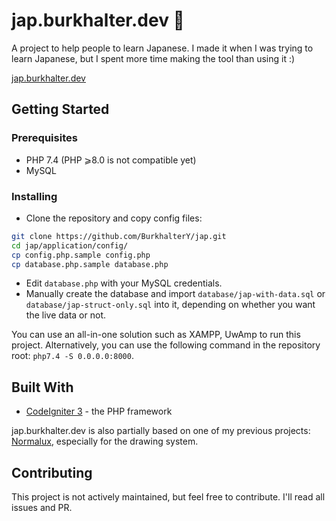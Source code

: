 # jap.burkhalter.dev 🎌

A project to help people to learn Japanese. I made it when I was trying to learn Japanese, but I spent more time making the tool than using it :)

[jap.burkhalter.dev](https://jap.burkhalter.dev/)
## Getting Started

### Prerequisites

- PHP 7.4 (PHP ⩾8.0 is not compatible yet)
- MySQL

### Installing

- Clone the repository and copy config files:

```bash
git clone https://github.com/BurkhalterY/jap.git
cd jap/application/config/
cp config.php.sample config.php
cp database.php.sample database.php
```

- Edit `database.php` with your MySQL credentials.
- Manually create the database and import `database/jap-with-data.sql` or `database/jap-struct-only.sql` into it, depending on whether you want the live data or not.

You can use an all-in-one solution such as XAMPP, UwAmp to run this project. Alternatively, you can use the following command in the repository root: `php7.4 -S 0.0.0.0:8000`.

## Built With

- [CodeIgniter 3](https://codeigniter.com/userguide3/) - the PHP framework

jap.burkhalter.dev is also partially based on one of my previous projects: [Normalux](https://github.com/BurkhalterY/normalux.ch), especially for the drawing system.

## Contributing

This project is not actively maintained, but feel free to contribute. I'll read all issues and PR.
